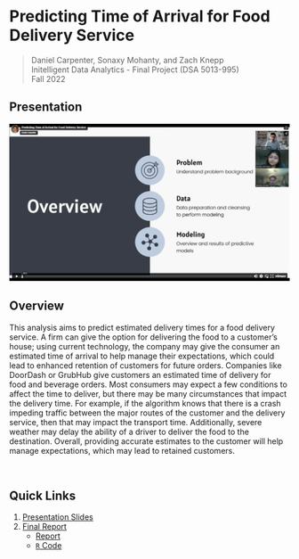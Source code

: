 # Predicting Time of Arrival for Food Delivery Service 
> Daniel Carpenter, Sonaxy Mohanty, and Zach Knepp  
> Initelligent Data Analytics - Final Project (DSA 5013-995)  
> Fall 2022  

## Presentation
[![Presentation of Project](img/Thumbnail.png)](https://vimeo.com/784619959)


## Overview
This analysis aims to predict estimated delivery times for a food delivery service. A firm can give
the option for delivering the food to a customer’s house; using current technology, the
company may give the consumer an estimated time of arrival to help manage their
expectations, which could lead to enhanced retention of customers for future orders.
Companies like DoorDash or GrubHub give customers an estimated time of delivery for food
and beverage orders. Most consumers may expect a few conditions to affect the time to
deliver, but there may be many circumstances that impact the delivery time. For example, if the
algorithm knows that there is a crash impeding traffic between the major routes of the
customer and the delivery service, then that may impact the transport time. Additionally,
severe weather may delay the ability of a driver to deliver the food to the destination. Overall,
providing accurate estimates to the customer will help manage expectations, which may lead to
retained customers.

<br>

## Quick Links
1. [Presentation Slides](5%20-%20Presentation%20Slides/IDA-Final-Presentation%20-%20Submission.pdf)
2. [Final Report](6%20-%20Final%20Report/)
    - [Report](6%20-%20Final%20Report/Carpenter_Mohanty_Knepp_FinalReport.pdf)
    - [`R` Code](6%20-%20Final%20Report/FinalModel.Rmd)